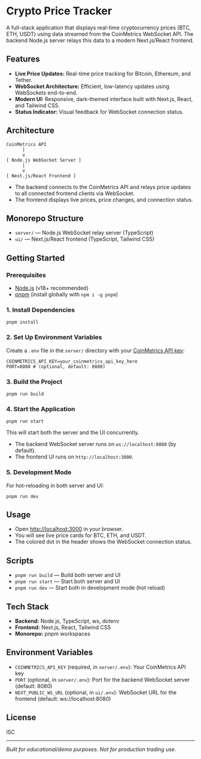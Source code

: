 # Crypto Price Tracker

A full-stack application that displays real-time cryptocurrency prices (BTC, ETH, USDT) using data streamed from the CoinMetrics WebSocket API. The backend Node.js server relays this data to a modern Next.js/React frontend.

## Features
- **Live Price Updates:** Real-time price tracking for Bitcoin, Ethereum, and Tether.
- **WebSocket Architecture:** Efficient, low-latency updates using WebSockets end-to-end.
- **Modern UI:** Responsive, dark-themed interface built with Next.js, React, and Tailwind CSS.
- **Status Indicator:** Visual feedback for WebSocket connection status.

## Architecture
```
CoinMetrics API
      |
      v
[ Node.js WebSocket Server ]
      |
      v
[ Next.js/React Frontend ]
```

- The backend connects to the CoinMetrics API and relays price updates to all connected frontend clients via WebSocket.
- The frontend displays live prices, price changes, and connection status.

## Monorepo Structure
- `server/` — Node.js WebSocket relay server (TypeScript)
- `ui/` — Next.js/React frontend (TypeScript, Tailwind CSS)

## Getting Started

### Prerequisites
- [Node.js](https://nodejs.org/) (v18+ recommended)
- [pnpm](https://pnpm.io/) (install globally with `npm i -g pnpm`)

### 1. Install Dependencies
```
pnpm install
```

### 2. Set Up Environment Variables
Create a `.env` file in the `server/` directory with your [CoinMetrics API key](https://docs.coinmetrics.io/api/v4#section/Authentication):

```
COINMETRICS_API_KEY=your_coinmetrics_api_key_here
PORT=8080 # (optional, default: 8080)
```

### 3. Build the Project
```
pnpm run build
```

### 4. Start the Application
```
pnpm run start
```
This will start both the server and the UI concurrently.

- The backend WebSocket server runs on `ws://localhost:8080` (by default).
- The frontend UI runs on `http://localhost:3000`.

### 5. Development Mode
For hot-reloading in both server and UI:
```
pnpm run dev
```

## Usage
- Open [http://localhost:3000](http://localhost:3000) in your browser.
- You will see live price cards for BTC, ETH, and USDT.
- The colored dot in the header shows the WebSocket connection status.

## Scripts
- `pnpm run build` — Build both server and UI
- `pnpm run start` — Start both server and UI
- `pnpm run dev` — Start both in development mode (hot reload)

## Tech Stack
- **Backend:** Node.js, TypeScript, ws, dotenv
- **Frontend:** Next.js, React, Tailwind CSS
- **Monorepo:** pnpm workspaces

## Environment Variables
- `COINMETRICS_API_KEY` (required, in `server/.env`): Your CoinMetrics API key
- `PORT` (optional, in `server/.env`): Port for the backend WebSocket server (default: 8080)
- `NEXT_PUBLIC_WS_URL` (optional, in `ui/.env`): WebSocket URL for the frontend (default: ws://localhost:8080)

## License
ISC

---

*Built for educational/demo purposes. Not for production trading use.* 